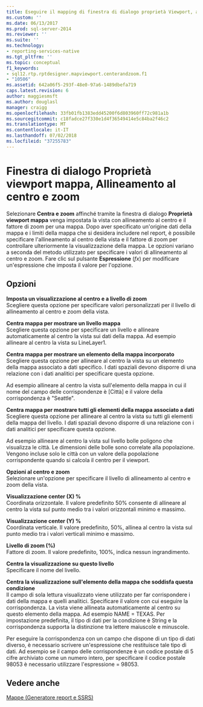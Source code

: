 ```yaml
---
title: Eseguire il mapping di finestra di dialogo proprietà Viewport, al centro e Zoom | Microsoft Docs
ms.custom: ''
ms.date: 06/13/2017
ms.prod: sql-server-2014
ms.reviewer: ''
ms.suite: ''
ms.technology:
- reporting-services-native
ms.tgt_pltfrm: ''
ms.topic: conceptual
f1_keywords:
- sql12.rtp.rptdesigner.mapviewport.centerandzoom.f1
- "10506"
ms.assetid: 642a06f5-293f-48e0-97a6-1489dbefa719
caps.latest.revision: 6
author: maggiesmsft
ms.author: douglasl
manager: craigg
ms.openlocfilehash: 33fb01fb1383edd45200f6d803960ff72c981a1b
ms.sourcegitcommit: c18fadce27f330e1d4f36549414e5c84ba2f46c2
ms.translationtype: MT
ms.contentlocale: it-IT
ms.lasthandoff: 07/02/2018
ms.locfileid: "37255783"
---
```

# <a name="map-viewport-properties-dialog-box-center-and-zoom"></a>Finestra di dialogo Proprietà viewport mappa, Allineamento al centro e zoom
  Selezionare **Centra e zoom** affinché tramite la finestra di dialogo **Proprietà viewport mappa** venga impostata la vista con allineamento al centro e il fattore di zoom per una mappa. Dopo aver specificato un'origine dati della mappa e i limiti della mappa che si desidera includere nel report, è possibile specificare l'allineamento al centro della vista e il fattore di zoom per controllare ulteriormente la visualizzazione della mappa. Le opzioni variano a seconda del metodo utilizzato per specificare i valori di allineamento al centro e zoom. Fare clic sul pulsante **Espressione** (*fx*) per modificare un'espressione che imposta il valore per l'opzione.  
  
## <a name="options"></a>Opzioni  
 **Imposta un visualizzazione al centro e a livello di zoom**  
 Scegliere questa opzione per specificare valori personalizzati per il livello di allineamento al centro e zoom della vista.  
  
 **Centra mappa per mostrare un livello mappa**  
 Scegliere questa opzione per specificare un livello e allineare automaticamente al centro la vista sui dati della mappa. Ad esempio allineare al centro la vista su LineLayer1.  
  
 **Centra mappa per mostrare un elemento della mappa incorporato**  
 Scegliere questa opzione per allineare al centro la vista su un elemento della mappa associato a dati specifico. I dati spaziali devono disporre di una relazione con i dati analitici per specificare questa opzione.  
  
 Ad esempio allineare al centro la vista sull'elemento della mappa in cui il nome del campo delle corrispondenze è [Città] e il valore della corrispondenza è "Seattle".  
  
 **Centra mappa per mostrare tutti gli elementi della mappa associato a dati**  
 Scegliere questa opzione per allineare al centro la vista su tutti gli elementi della mappa del livello. I dati spaziali devono disporre di una relazione con i dati analitici per specificare questa opzione.  
  
 Ad esempio allineare al centro la vista sul livello bolle poligono che visualizza le città. Le dimensioni delle bolle sono correlate alla popolazione. Vengono incluse solo le città con un valore della popolazione corrispondente quando si calcola il centro per il viewport.  
  
 **Opzioni al centro e zoom**  
 Selezionare un'opzione per specificare il livello di allineamento al centro e zoom della vista.  
  
 **Visualizzazione center (X) %**  
 Coordinata orizzontale. Il valore predefinito 50% consente di allineare al centro la vista sul punto medio tra i valori orizzontali minimo e massimo.  
  
 **Visualizzazione center (Y) %**  
 Coordinata verticale. Il valore predefinito, 50%, allinea al centro la vista sul punto medio tra i valori verticali minimo e massimo.  
  
 **Livello di zoom (%)**  
 Fattore di zoom. Il valore predefinito, 100%, indica nessun ingrandimento.  
  
 **Centra la visualizzazione su questo livello**  
 Specificare il nome del livello.  
  
 **Centra la visualizzazione sull'elemento della mappa che soddisfa questa condizione**  
 Il campo di sola lettura visualizzato viene utilizzato per far corrispondere i dati della mappa e quelli analitici. Specificare il valore con cui eseguire la corrispondenza. La vista viene allineata automaticamente al centro su questo elemento della mappa. Ad esempio NAME = TEXAS. Per impostazione predefinita, il tipo di dati per la condizione è String e la corrispondenza supporta la distinzione tra lettere maiuscole e minuscole.  
  
 Per eseguire la corrispondenza con un campo che dispone di un tipo di dati diverso, è necessario scrivere un'espressione che restituisce tale tipo di dati. Ad esempio se il campo delle corrispondenze è un codice postale di 5 cifre archiviato come un numero intero, per specificare il codice postale 98053 è necessario utilizzare l'espressione = 98053.  
  
## <a name="see-also"></a>Vedere anche  
 [Mappe &#40;Generatore report e SSRS&#41;](report-design/maps-report-builder-and-ssrs.md)  
  
  
